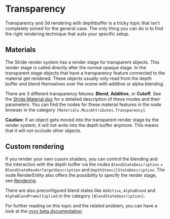 # Transparency
Transparency and 3d rendering with depthbuffer is a tricky topic that isn't completely solved for the general case. The only thing you can do is to find the right rendering technique that suits your specific setup.

## Materials
The Stride render system has a render stage for transparent objects. This render stage is called directly after the normal opaque stage. In the transparent stage objects that have a transparency feature connected to the material get rendered. These objects usually only read from the depth buffer and blend themselves over the scene with additive or alpha blending.

There are 3 different transparency fetures: **Blend**, **Additive**, or **Cutoff**. See the 
[Stride Material doc](https://doc.stride3d.net/4.0/en/manual/graphics/materials/misc-attributes.html#transparency) for a detailed description of these modes and their parameters. You can find the nodes for these material features in the node browser in the category `[Materials.MiscAttributes.Transparency]`.

**Caution:** If an object gets moved into the transparent render stage by the render system, it will not write into the depth buffer anymore. This means that it will not occlude other objects.

## Custom rendering
If you render your own cusom shaders, you can control the blending and the interaction with the depth buffer via the nodes `BlendStateDescription` + `BlendStateRenderTargetDescription`  and `DepthStencilStateDescription`. The node RenderEntity also offers the possibility to specify the render stage, see [Rendering](rendering.md).

There are also preconfigured blend states like `Additive`, `AlphaBlend` and `AlphaBlendPremultiplied` in the category `[BlendStateDescription]`.

For further reading on this topic and the related problem, you can have a look at the [vvvv beta documentation](https://vvvv.org/documentation/transparency).
